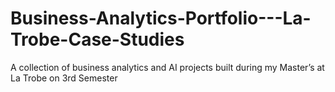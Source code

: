 # Business-Analytics-Portfolio---La-Trobe-Case-Studies
A collection of business analytics and AI projects built during my Master’s at La Trobe on 3rd Semester
